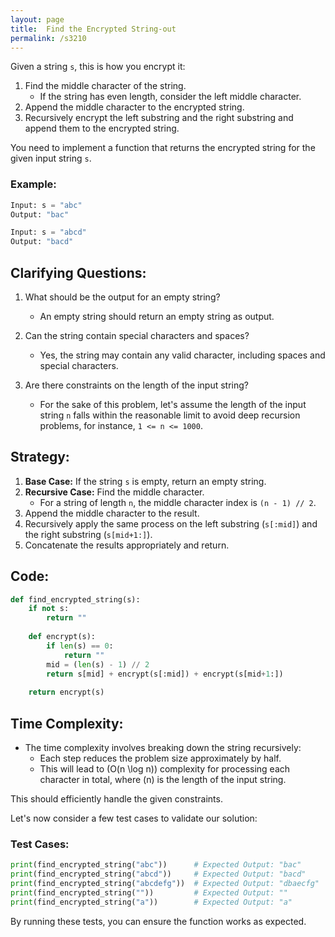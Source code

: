 ```yaml
---
layout: page
title:  Find the Encrypted String-out
permalink: /s3210
---
```


Given a string `s`, this is how you encrypt it:
1. Find the middle character of the string.
   - If the string has even length, consider the left middle character.
2. Append the middle character to the encrypted string.
3. Recursively encrypt the left substring and the right substring and append them to the encrypted string.

You need to implement a function that returns the encrypted string for the given input string `s`.

### Example:
```python
Input: s = "abc"
Output: "bac"

Input: s = "abcd"
Output: "bacd"
```

## Clarifying Questions:
1. What should be the output for an empty string?
   - An empty string should return an empty string as output.

2. Can the string contain special characters and spaces?
   - Yes, the string may contain any valid character, including spaces and special characters.

3. Are there constraints on the length of the input string?
   - For the sake of this problem, let's assume the length of the input string `n` falls within the reasonable limit to avoid deep recursion problems, for instance, `1 <= n <= 1000`.

## Strategy:
1. **Base Case:** If the string `s` is empty, return an empty string.
2. **Recursive Case:** Find the middle character.
   - For a string of length `n`, the middle character index is `(n - 1) // 2`.
3. Append the middle character to the result.
4. Recursively apply the same process on the left substring (`s[:mid]`) and the right substring (`s[mid+1:]`).
5. Concatenate the results appropriately and return.

## Code:
```python
def find_encrypted_string(s):
    if not s:
        return ""
    
    def encrypt(s):
        if len(s) == 0:
            return ""
        mid = (len(s) - 1) // 2
        return s[mid] + encrypt(s[:mid]) + encrypt(s[mid+1:])
    
    return encrypt(s)
```

## Time Complexity:
- The time complexity involves breaking down the string recursively:
  - Each step reduces the problem size approximately by half.
  - This will lead to \(O(n \log n)\) complexity for processing each character in total, where \(n\) is the length of the input string.
  
This should efficiently handle the given constraints.

Let's now consider a few test cases to validate our solution:

### Test Cases:
```python
print(find_encrypted_string("abc"))      # Expected Output: "bac"
print(find_encrypted_string("abcd"))     # Expected Output: "bacd"
print(find_encrypted_string("abcdefg"))  # Expected Output: "dbaecfg"
print(find_encrypted_string(""))         # Expected Output: ""
print(find_encrypted_string("a"))        # Expected Output: "a"
```

By running these tests, you can ensure the function works as expected.